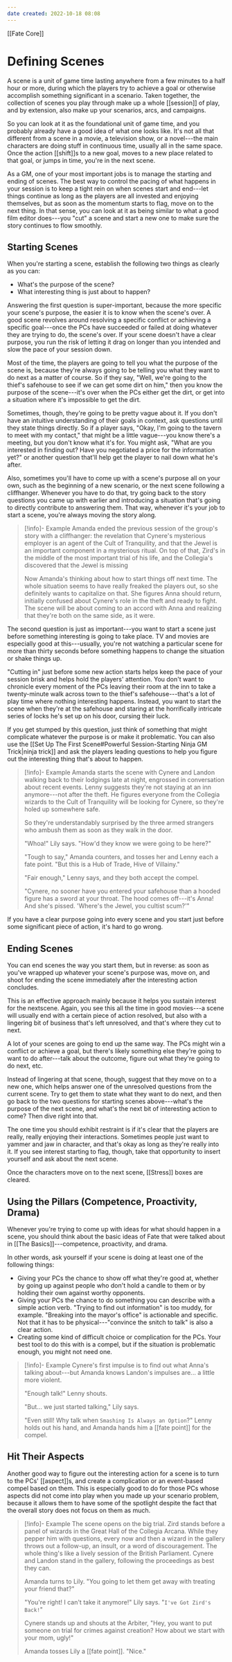 ```yaml
---
date created: 2022-10-18 08:08
---
```


[[Fate Core]]

# Defining Scenes

A scene is a unit of game time lasting anywhere from a few minutes to a half hour or more, during which the players try to achieve a goal or otherwise accomplish something significant in a scenario. Taken together, the collection of scenes you play through make up a whole [[session]] of play, and by extension, also make up your scenarios, arcs, and campaigns.

So you can look at it as the foundational unit of game time, and you probably already have a good idea of what one looks like. It's not all that different from a scene in a movie, a television show, or a novel---the main characters are doing stuff in continuous time, usually all in the same space. Once the action [[shift]]s to a new goal, moves to a new place related to that goal, or jumps in time, you're in the next scene.

As a GM, one of your most important jobs is to manage the starting and ending of scenes. The best way to control the pacing of what happens in your session is to keep a tight rein on when scenes start and end---let things continue as long as the players are all invested and enjoying themselves, but as soon as the momentum starts to flag, move on to the next thing. In that sense, you can look at it as being similar to what a good film editor does---you "cut" a scene and start a new one to make sure the story continues to flow smoothly.

## Starting Scenes

When you're starting a scene, establish the following two things as clearly as you can:

- What's the purpose of the scene?
- What interesting thing is just about to happen?

Answering the first question is super-important, because the more specific your scene's purpose, the easier it is to know when the scene's over. A good scene revolves around resolving a specific conflict or achieving a specific goal---once the PCs have succeeded or failed at doing whatever they are trying to do, the scene's over. If your scene doesn't have a clear purpose, you run the risk of letting it drag on longer than you intended and slow the pace of your session down. 

Most of the time, the players are going to tell you what the purpose of the scene is, because they're always going to be telling you what they want to do next as a matter of course. So if they say, "Well, we're going to the thief's safehouse to see if we can get some dirt on him," then you know the purpose of the scene---it's over when the PCs either get the dirt, or get into a situation where it's impossible to get the dirt.

Sometimes, though, they're going to be pretty vague about it. If you don't have an intuitive understanding of their goals in context, ask questions until they state things directly. So if a player says, "Okay, I'm going to the tavern to meet with my contact," that might be a little vague---you know there's a meeting, but you don't know what it's for. You might ask, "What are you interested in finding out? Have you negotiated a price for the information yet?" or another question that'll help get the player to nail down what he's after.

Also, sometimes you'll have to come up with a scene's purpose all on your own, such as the beginning of a new scenario, or the next scene following a cliffhanger. Whenever you have to do that, try going back to the story questions you came up with earlier and introducing a situation that's going to directly contribute to answering them. That way, whenever it's your job to start a scene, you're always moving the story along.

> [!info]- Example
> Amanda ended the previous session of the group's story with a cliffhanger: the revelation that Cynere's mysterious employer is an agent of the Cult of Tranquility, and that the Jewel is an important component in a mysterious ritual. On top of that, Zird's in the middle of the most important trial of his life, and the Collegia's discovered that the Jewel is missing
>
> Now Amanda's thinking about how to start things off next time. The whole situation seems to have really freaked the players out, so she definitely wants to capitalize on that. She figures Anna should return, initially confused about Cynere's role in the theft and ready to fight. The scene will be about coming to an accord with Anna and realizing that they're both on the same side, as it were.

The second question is just as important---you want to start a scene just before something interesting is going to take place. TV and movies are especially good at this---usually, you're not watching a particular scene for more than thirty seconds before something happens to change the situation or shake things up.

"Cutting in" just before some new action starts helps keep the pace of your session brisk and helps hold the players' attention. You don't want to chronicle every moment of the PCs leaving their room at the inn to take a twenty-minute walk across town to the thief's safehouse---that's a lot of play time where nothing interesting happens. Instead, you want to start the scene when they're at the safehouse and staring at the horrifically intricate series of locks he's set up on his door, cursing their luck.

If you get stumped by this question, just think of something that might complicate whatever the purpose is or make it problematic. You can also use the [[Set Up The First Scene#Powerful Session-Starting Ninja GM Trick|ninja trick]] and ask the players leading questions to help you figure out the interesting thing that's about to happen.

> [!info]- Example
> Amanda starts the scene with Cynere and Landon walking back to their lodgings late at night, engrossed in conversation about recent events. Lenny suggests they're not staying at an inn anymore---not after the theft. He figures everyone from the Collegia wizards to the Cult of Tranquility will be looking for Cynere, so they're holed up somewhere safe.
>
> So they're understandably surprised by the three armed strangers who ambush them as soon as they walk in the door.
>
> "Whoa!" Lily says. "How'd they know we were going to be here?"
>
> "Tough to say," Amanda counters, and tosses her and Lenny each a fate point. "But this is a Hub of Trade, Hive of Villainy."
>
> "Fair enough," Lenny says, and they both accept the compel.
>
> "Cynere, no sooner have you entered your safehouse than a hooded figure has a sword at your throat. The hood comes off---it's Anna! And she's pissed. 'Where's the Jewel, you cultist scum?'"

If you have a clear purpose going into every scene and you start just before some significant piece of action, it's hard to go wrong.

## Ending Scenes

You can end scenes the way you start them, but in reverse: as soon as you've wrapped up whatever your scene's purpose was, move on, and shoot for ending the scene immediately after the interesting action concludes.

This is an effective approach mainly because it helps you sustain interest for the nextscene. Again, you see this all the time in good movies---a scene will usually end with a certain piece of action resolved, but also with a lingering bit of business that's left unresolved, and that's where they cut to next.

A lot of your scenes are going to end up the same way. The PCs might win a conflict or achieve a goal, but there's likely something else they're going to want to do after---talk about the outcome, figure out what they're going to do next, etc.

Instead of lingering at that scene, though, suggest that they move on to a new one, which helps answer one of the unresolved questions from the current scene. Try to get them to state what they want to do next, and then go back to the two questions for starting scenes above---what's the purpose of the next scene, and what's the next bit of interesting action to come? Then dive right into that.

The one time you should exhibit restraint is if it's clear that the players are really, really enjoying their interactions. Sometimes people just want to yammer and jaw in character, and that's okay as long as they're really into it. If you see interest starting to flag, though, take that opportunity to insert yourself and ask about the next scene.

Once the characters move on to the next scene, [[Stress]] boxes are cleared.

## Using the Pillars (Competence, Proactivity, Drama)

Whenever you're trying to come up with ideas for what should happen in a scene, you should think about the basic ideas of Fate that were talked about in [[The Basics]]---competence, proactivity, and drama.

In other words, ask yourself if your scene is doing at least one of the following things:

- Giving your PCs the chance to show off what they're good at, whether by going up against people who don't hold a candle to them or by holding their own against worthy opponents.
- Giving your PCs the chance to do something you can describe with a simple action verb. "Trying to find out information" is too muddy, for example. "Breaking into the mayor's office" is actionable and specific. Not that it has to be physical---"convince the snitch to talk" is also a clear action.
- Creating some kind of difficult choice or complication for the PCs. Your best tool to do this with is a compel, but if the situation is problematic enough, you might not need one.

> [!info]- Example
> Cynere's first impulse is to find out what Anna's talking about---but Amanda knows Landon's impulses are... a little more violent.
>
> "Enough talk!" Lenny shouts.
>
> "But... we just started talking," Lily says.
>
> "Even still! Why talk when `Smashing Is Always an Option`?" 
> Lenny holds out his hand, and Amanda hands him a [[fate point]] for the compel.

## Hit Their Aspects

Another good way to figure out the interesting action for a scene is to turn to the PCs' [[aspect]]s, and create a complication or an event-based compel based on them. This is especially good to do for those PCs whose aspects did not come into play when you made up your scenario problem, because it allows them to have some of the spotlight despite the fact that the overall story does not focus on them as much.

> [!info]- Example
> The scene opens on the big trial. Zird stands before a panel of wizards in the Great Hall of the Collegia Arcana. While they pepper him with questions, every now and then a wizard in the gallery throws out a follow-up, an insult, or a word of discouragement. The whole thing's like a lively session of the British Parliament. Cynere and Landon stand in the gallery, following the proceedings as best they can.
>
> Amanda turns to Lily. "You going to let them get away with treating your friend that?"
>
> "You're right! I can't take it anymore!" Lily says. "`I've Got Zird's Back!`"
>
> Cynere stands up and shouts at the Arbiter, "Hey, you want to put someone on trial for crimes against creation? How about we start with your mom, ugly!"
>
> Amanda tosses Lily a [[fate point]]. "Nice."

